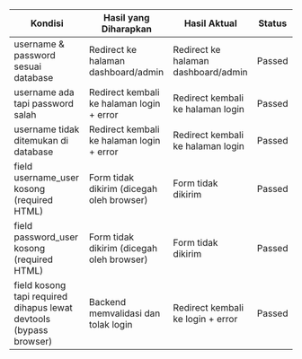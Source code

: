 | Kondisi                                                                 | Hasil yang Diharapkan                                         | Hasil Aktual                                              | Status |
|-------------------------------------------------------------------------|----------------------------------------------------------------|------------------------------------------------------------|--------|
| username & password sesuai database                                     | Redirect ke halaman dashboard/admin                           | Redirect ke halaman dashboard/admin                        | Passed |
| username ada tapi password salah                                       | Redirect kembali ke halaman login + error                     | Redirect kembali ke halaman login                         | Passed |
| username tidak ditemukan di database                                   | Redirect kembali ke halaman login + error                     | Redirect kembali ke halaman login                         | Passed |
| field username_user kosong (required HTML)                             | Form tidak dikirim (dicegah oleh browser)                     | Form tidak dikirim                                        | Passed |
| field password_user kosong (required HTML)                             | Form tidak dikirim (dicegah oleh browser)                     | Form tidak dikirim                                        | Passed |
| field kosong tapi required dihapus lewat devtools (bypass browser)     | Backend memvalidasi dan tolak login                           | Redirect kembali ke login + error                         | Passed |
